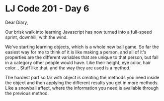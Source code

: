 # LJ Code 201 - Day 6

Dear Diary,

Our brisk walk into learning Javascript has now turned into a full-speed sprint, downhill, with the wind.

We've starting learning objects, which is a whole new ball game. So far the easiest way for me to think of it is like making a person, and all of it's properties are the different variables that are unique to that person, but fall in a category other people would have. Like their height, eye color, hair color... Stuff like that, and the way they are used is a method.

The hardest part so far with object is creating the methods you need inside the object and then applying the different results you get in more methods. Like a snowball affect, where the information you need is available through the previous method.
